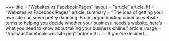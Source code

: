 +++
title = "Websites vs Facebook Pages"
layout = "article"
article_h1 = "Websites vs Facebook Pages"
article_summary = "The idea of getting your own site can seem pretty daunting. From jargon busting common website terms to helping you decide whether your business needs a website, here’s what you need to know about taking your business online."
article_image = "/uploads/facebook-website.png"
order = 3
+++
If you've decided...